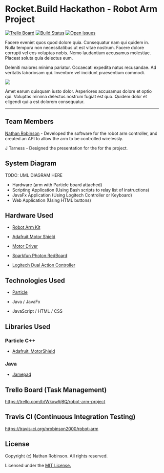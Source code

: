 # Rocket.Build Hackathon - Robot Arm Project
[![Trello Board](https://img.shields.io/badge/trello-board-blue.svg)](https://trello.com/b/WkxwAjBQ/robot-arm-project)
[![Build Status](https://travis-ci.org/nrobinson2000/robot-arm.svg?branch=master)](https://travis-ci.org/nrobinson2000/robot-arm)
[![Open Issues](https://img.shields.io/github/issues/nrobinson2000/robot-arm.svg)](https://github.com/nrobinson2000/robot-arm/issues)

Facere eveniet quos quod dolore quia. Consequatur nam qui quidem in. Nulla tempora non necessitatibus ut est vitae nostrum. Facere dolore corrupti vel eos voluptas nobis. Nemo laudantium accusamus molestiae. Placeat soluta quia delectus eum.

Deleniti maiores minima pariatur. Occaecati expedita natus recusandae. Ad veritatis laboriosam qui. Inventore vel incidunt praesentium commodi.

![](images/arm-initial.jpg)

Amet earum quisquam iusto dolor. Asperiores accusamus dolore et optio qui. Voluptas minima delectus nostrum fugiat est quo. Quidem dolor et eligendi qui a est dolorem consequatur.

___

## Team Members

[Nathan Robinson](https://nrobinson.me) - Developed the software for the robot arm controller, and created an API to allow the arm to be controlled wirelessly.

J Tarness - Designed the presentation for the for the project.

## System Diagram

TODO: UML DIAGRAM HERE

* Hardware (arm with Particle board attached)
* Scripting Application (Using Bash scripts to relay list of instructions)
* JavaFx Application (Using Logitech Controller or Keyboard)
* Web Application (Using HTML buttons)


## Hardware Used

* [Robot Arm Kit](https://www.amazon.com/gp/product/B008MONL8O)

* [Adafruit Motor Shield](https://www.amazon.com/gp/product/B01NBI8L0U)

* [Motor Driver](https://www.amazon.com/gp/product/B014KMHSW6)

* [Sparkfun Photon RedBoard](https://www.sparkfun.com/products/13321)

* [Logitech Dual Action Controller](https://support.logitech.com/en_us/product/dual-action-gamepad)

## Technologies Used

* [Particle](https://www.particle.io/)

* Java / JavaFx

* JavaScript / HTML / CSS


## Libraries Used

### Particle C++

* [Adafruit_MotorShield](https://github.com/Hypnopompia/Spark-Adafruit_MotorShield_V2)

### Java

* [Jamepad](https://github.com/williamahartman/Jamepad)

## Trello Board (Task Management)

https://trello.com/b/WkxwAjBQ/robot-arm-project

## Travis CI (Continuous Integration Testing)

https://travis-ci.org/nrobinson2000/robot-arm

## License

Copyright (c) Nathan Robinson. All rights reserved.

Licensed under the [MIT License.](LICENSE)